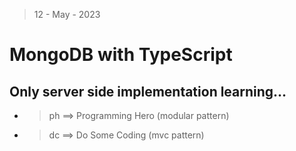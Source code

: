 > 12 - May - 2023 

# MongoDB with TypeScript

## Only server side implementation learning...


* > ph ==> Programming Hero (modular pattern)
* > dc ==> Do Some Coding   (mvc pattern)

